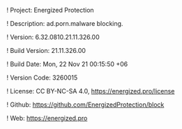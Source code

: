 ! Project: Energized Protection

! Description: ad.porn.malware blocking.

! Version: 6.32.0810.21.11.326.00

! Build Version: 21.11.326.00

! Build Date: Mon, 22 Nov 21 00:15:50 +06

! Version Code: 3260015

! License: CC BY-NC-SA 4.0, https://energized.pro/license

! Github: https://github.com/EnergizedProtection/block

! Web: https://energized.pro
